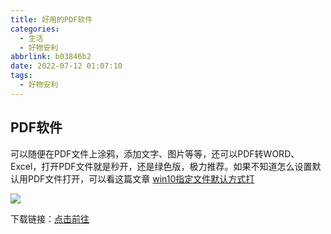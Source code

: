 ```yaml
---
title: 好用的PDF软件
categories:
  - 生活
  - 好物安利
abbrlink: b03846b2
date: 2022-07-12 01:07:10
tags:
  - 好物安利
---
```


## PDF软件

可以随便在PDF文件上涂鸦，添加文字、图片等等，还可以PDF转WORD、Excel，打开PDF文件就是秒开，还是绿色版，极力推荐。如果不知道怎么设置默认用PDF文件打开，可以看这篇文章 [win10指定文件默认方式打](https://hikki.site/cdd384e5.html)

![](http://hikki.test.upcdn.net/2022/07/12-01:07:5353.gif)

下载链接：[点击前往](https://rookie1679.lanzouy.com/iSpuR07kvn8f)
